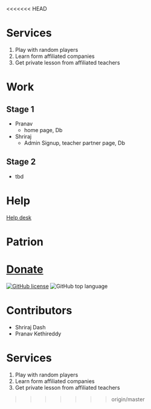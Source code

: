 <<<<<<< HEAD
  # Services
1. Play with random players
2. Learn form affiliated companies
3. Get private lesson from affiliated teachers
# Work
## Stage 1
- Pranav
  - home page, Db
- Shriraj
  - Admin Signup, teacher partner page, Db
## Stage 2
- tbd
# Help
[Help desk](https://newaccount1614656112224.freshdesk.com/support/home)
# Patrion
[Donate](https://www.patreon.com/user?u=54510118)
=======
[![GitHub license](https://img.shields.io/github/license/shriraj20/Play-a-sport)](https://github.com/shriraj20/Play-a-sport/blob/master/LICENSE)
![GitHub top language](https://img.shields.io/github/languages/top/shriraj20/Play-a-sport)

# Contributors
- Shriraj Dash
- Pranav Kethireddy
# Services
1. Play with random players
2. Learn form affiliated companies
3. Get private lesson from affiliated teachers
>>>>>>> origin/master
